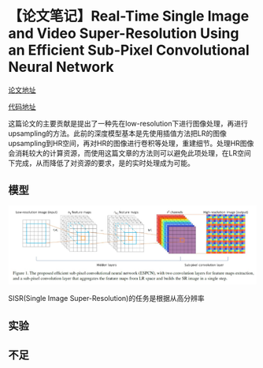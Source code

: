 # 【论文笔记】Real-Time Single Image and Video Super-Resolution Using an Efficient Sub-Pixel Convolutional Neural Network
[论文地址](https://www.cv-foundation.org/openaccess/content_cvpr_2016/papers/Shi_Real-Time_Single_Image_CVPR_2016_paper.pdf)

[代码地址](https://github.com/atriumlts/subpixel)

这篇论文的主要贡献是提出了一种先在low-resolution下进行图像处理，再进行upsampling的方法。此前的深度模型基本是先使用插值方法把LR的图像upsampling到HR空间，再对HR的图像进行卷积等处理，重建细节。处理HR图像会消耗较大的计算资源，而使用这篇文章的方法则可以避免此项处理，在LR空间下完成，从而降低了对资源的要求，是的实时处理成为可能。
## 模型
![模型示意](https://github.com/Yuehan717/Video-Super-resolution/blob/main/image/subpixel_model.jpg "subpixel-model")

SISR(Single Image Super-Resolution)的任务是根据从高分辨率
## 实验
## 不足
